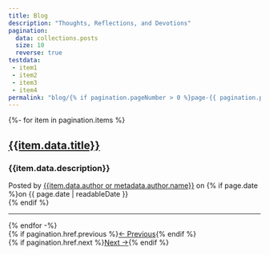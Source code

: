 ```yaml
---
title: Blog
description: "Thoughts, Reflections, and Devotions"
pagination:
  data: collections.posts
  size: 10
  reverse: true
testdata:
 - item1
 - item2
 - item3
 - item4
permalink: "blog/{% if pagination.pageNumber > 0 %}page-{{ pagination.pageNumber + 1 }}/{% endif %}index.html"
---
```


{%- for item in pagination.items %}
<div class="post-preview">
<a href="{{item.url}}"><h2 class="post-title">{{item.data.title}}</h2></a>
<h3 class="post-subtitle">{{item.data.description}}</h3>
<p class="post-meta">
Posted by
<a href="{{metadata.author.url}}">{{item.data.author or metadata.author.name}}</a>
on {% if page.date %}on <time datetime="{{ page.date | htmlDateString }}">{{ page.date | readableDate }}</time><br/>{% endif %}
</p>
</div>
<hr class="my-4" />
{% endfor -%}


<div class="row mt-3 mb-3">
<div class="col-md-6">
{% if pagination.href.previous %}<a class="btn btn-primary text-uppercase col-12" href="{{ pagination.href.previous }}">← Previous</a>{% endif %}
</div>
<div class="col-md-6 text-end mb-4">
{% if pagination.href.next %}<a class="btn btn-primary text-uppercase col-12" href="{{ pagination.href.next }}">Next →</a>{% endif %}
</div>
</div>
